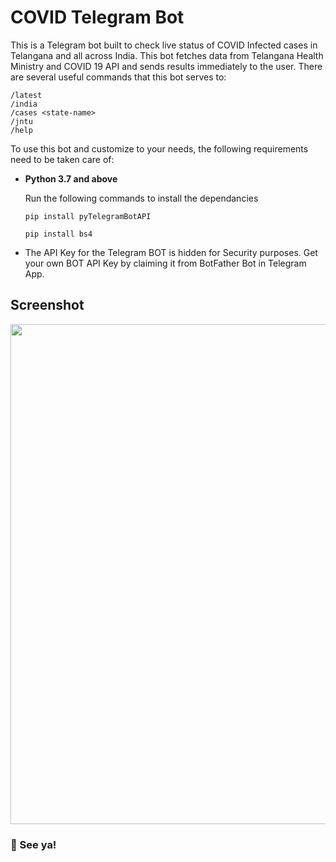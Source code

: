 # COVID Telegram Bot

This is a Telegram bot built to check live status of COVID Infected cases in Telangana and all across India. This bot fetches data from Telangana Health Ministry and COVID 19 API and sends results immediately to the user. There are several useful commands that this bot serves to:

`/latest` <br>
`/india` <br>
`/cases <state-name>` <br>
`/jntu` <br>
`/help`

To use this bot and customize to your needs, the following requirements need to be taken care of:
* **Python 3.7 and above**

    Run the following commands to install the dependancies

    `pip install pyTelegramBotAPI`

    `pip install bs4`

* The API Key for the Telegram BOT is hidden for Security purposes. Get your own BOT API Key by claiming it from BotFather Bot in Telegram App.

## Screenshot
<img src="https://user-images.githubusercontent.com/81429137/152523622-513860f0-5ab7-4813-9754-ac0d95d6fce7.png" width=800>



### 👋 See ya!

